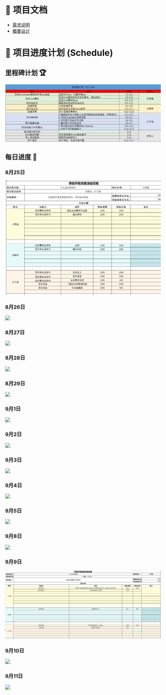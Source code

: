 # 📖 项目文档
- [需求说明](https://github.com/WANYUQING2005/knowledge_assistant/tree/django2/%E9%A1%B9%E7%9B%AE%E8%BF%9B%E5%BA%A6%E5%8F%8A%E6%96%87%E6%A1%A3/%E6%96%87%E6%A1%A3/%E9%A1%B9%E7%9B%AE%E9%9C%80%E6%B1%82%E8%AF%B4%E6%98%8E)
- [概要设计](https://github.com/WANYUQING2005/knowledge_assistant/tree/django2/%E9%A1%B9%E7%9B%AE%E8%BF%9B%E5%BA%A6%E5%8F%8A%E6%96%87%E6%A1%A3/%E6%96%87%E6%A1%A3/%E6%A6%82%E8%A6%81%E8%AE%BE%E8%AE%A1)

# 📅 项目进度计划 (Schedule)

## 里程碑计划 🏆

![](https://github.com/WANYUQING2005/knowledge_assistant/blob/wzh_Django/schedule/picture/%E9%87%8C%E7%A8%8B%E7%A2%91.png)

## 每日进度 📝

### 8月25日
![](https://github.com/WANYUQING2005/knowledge_assistant/blob/django2/%E9%A1%B9%E7%9B%AE%E8%BF%9B%E5%BA%A6%E5%8F%8A%E6%96%87%E6%A1%A3/picture/8-25.png)


### 8月26日
![](https://github.com/WANYUQING2005/knowledge_assistant/blob/django2/%E9%A1%B9%E7%9B%AE%E8%BF%9B%E5%BA%A6%E5%8F%8A%E6%96%87%E6%A1%A3/picture/8-26.png)

### 8月27日
![](https://github.com/WANYUQING2005/knowledge_assistant/blob/django2/%E9%A1%B9%E7%9B%AE%E8%BF%9B%E5%BA%A6%E5%8F%8A%E6%96%87%E6%A1%A3/picture/8-27.png)

### 8月28日
![](https://github.com/WANYUQING2005/knowledge_assistant/blob/django2/%E9%A1%B9%E7%9B%AE%E8%BF%9B%E5%BA%A6%E5%8F%8A%E6%96%87%E6%A1%A3/picture/8-28.png)

### 8月29日
![](https://github.com/WANYUQING2005/knowledge_assistant/blob/django2/%E9%A1%B9%E7%9B%AE%E8%BF%9B%E5%BA%A6%E5%8F%8A%E6%96%87%E6%A1%A3/picture/8-29.png)

### 9月1日
![](https://github.com/WANYUQING2005/knowledge_assistant/blob/django2/%E9%A1%B9%E7%9B%AE%E8%BF%9B%E5%BA%A6%E5%8F%8A%E6%96%87%E6%A1%A3/picture/9-1.png)

### 9月2日
![](https://github.com/WANYUQING2005/knowledge_assistant/blob/django2/%E9%A1%B9%E7%9B%AE%E8%BF%9B%E5%BA%A6%E5%8F%8A%E6%96%87%E6%A1%A3/picture/9-2.png)

### 9月3日
![](https://github.com/WANYUQING2005/knowledge_assistant/blob/django2/%E9%A1%B9%E7%9B%AE%E8%BF%9B%E5%BA%A6%E5%8F%8A%E6%96%87%E6%A1%A3/picture/9-3.png)

### 9月4日
![](https://github.com/WANYUQING2005/knowledge_assistant/blob/django2/%E9%A1%B9%E7%9B%AE%E8%BF%9B%E5%BA%A6%E5%8F%8A%E6%96%87%E6%A1%A3/picture/9-4.png)

### 9月5日
![](https://github.com/WANYUQING2005/knowledge_assistant/blob/django2/%E9%A1%B9%E7%9B%AE%E8%BF%9B%E5%BA%A6%E5%8F%8A%E6%96%87%E6%A1%A3/picture/9-5.png)

### 9月8日
![](https://github.com/WANYUQING2005/knowledge_assistant/blob/django2/%E9%A1%B9%E7%9B%AE%E8%BF%9B%E5%BA%A6%E5%8F%8A%E6%96%87%E6%A1%A3/picture/9-8.png)

### 9月9日
![](https://github.com/WANYUQING2005/knowledge_assistant/blob/django2/%E9%A1%B9%E7%9B%AE%E8%BF%9B%E5%BA%A6%E5%8F%8A%E6%96%87%E6%A1%A3/picture/9-9.png)

### 9月10日
![](https://github.com/WANYUQING2005/knowledge_assistant/blob/django2/%E9%A1%B9%E7%9B%AE%E8%BF%9B%E5%BA%A6%E5%8F%8A%E6%96%87%E6%A1%A3/picture/9-10.png)

### 9月11日
![](https://github.com/WANYUQING2005/knowledge_assistant/blob/django2/%E9%A1%B9%E7%9B%AE%E8%BF%9B%E5%BA%A6%E5%8F%8A%E6%96%87%E6%A1%A3/picture/9-11.png)
